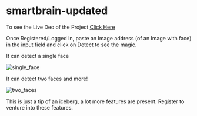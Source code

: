 # smartbrain-updated

To see the Live Deo of the Project [Click Here](https://smartbrain-face-reg-app.herokuapp.com/)

Once Registered/Logged In, paste an Image address (of an Image with face) in the input field and click on Detect to 
see the magic.

It can detect a single face

![single_face](https://user-images.githubusercontent.com/65464535/125629890-b13432a8-8b56-4a09-bbd7-2e66e779691a.png)


It can detect two faces and more!

![two_faces](https://user-images.githubusercontent.com/65464535/125629363-45aa42ac-98d8-4c99-a230-f9e8ce44c270.png)

This is just a tip of an iceberg, a lot more features are present. Register to venture into these features.

